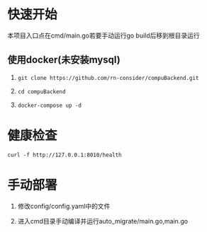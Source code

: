 # 快速开始

本项目入口点在cmd/main.go若要手动运行go build后移到根目录运行

## 使用docker(未安装mysql)

1. ```
   git clone https://github.com/rn-consider/compuBackend.git
   ```

2. ```
   cd compuBackend
   ```

3. ```
   docker-compose up -d
   ```
# 健康检查
  ```
  curl -f http://127.0.0.1:8010/health
  ```
# 手动部署

1. 修改config/config.yaml中的文件

2. 进入cmd目录手动编译并运行auto_migrate/main.go,main.go